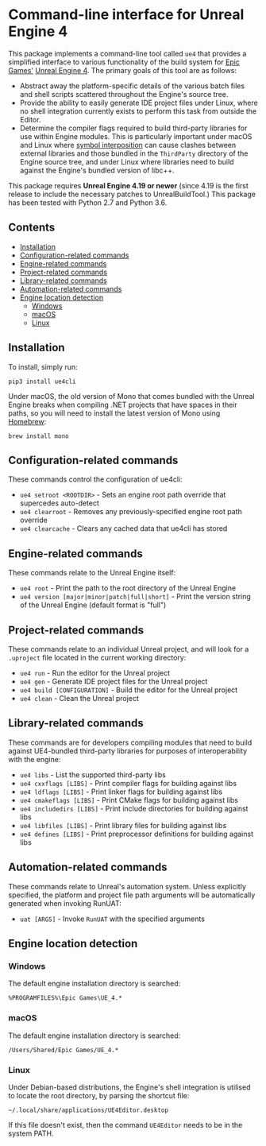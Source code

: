 Command-line interface for Unreal Engine 4
==========================================

This package implements a command-line tool called `ue4` that provides a simplified interface to various functionality of the build system for [Epic Games'](https://www.epicgames.com/) [Unreal Engine 4](https://www.unrealengine.com/). The primary goals of this tool are as follows:

- Abstract away the platform-specific details of the various batch files and shell scripts scattered throughout the Engine's source tree.
- Provide the ability to easily generate IDE project files under Linux, where no shell integration currently exists to perform this task from outside the Editor.
- Determine the compiler flags required to build third-party libraries for use within Engine modules. This is particularly important under macOS and Linux where [symbol interposition](https://developer.apple.com/library/content/documentation/DeveloperTools/Conceptual/DynamicLibraries/100-Articles/DynamicLibraryUsageGuidelines.html#//apple_ref/doc/uid/TP40001928-SW9) can cause clashes between external libraries and those bundled in the `ThirdParty` directory of the Engine source tree, and under Linux where libraries need to build against the Engine's bundled version of libc++.

This package requires **Unreal Engine 4.19 or newer** (since 4.19 is the first release to include the necessary patches to UnrealBuildTool.) This package has been tested with Python 2.7 and Python 3.6.


Contents
--------

- [Installation](#installation)
- [Configuration-related commands](#configuration-related-commands)
- [Engine-related commands](#engine-related-commands)
- [Project-related commands](#project-related-commands)
- [Library-related commands](#library-related-commands)
- [Automation-related commands](#automation-related-commands)
- [Engine location detection](#engine-location-detection)
	- [Windows](#windows)
	- [macOS](#macos)
	- [Linux](#linux)


Installation
------------

To install, simply run:

```
pip3 install ue4cli
```

Under macOS, the old version of Mono that comes bundled with the Unreal Engine breaks when compiling .NET projects that have spaces in their paths, so you will need to install the latest version of Mono using [Homebrew](https://brew.sh/):

```
brew install mono
```


Configuration-related commands
------------------------------

These commands control the configuration of ue4cli:

- `ue4 setroot <ROOTDIR>` - Sets an engine root path override that supercedes auto-detect
- `ue4 clearroot` - Removes any previously-specified engine root path override
- `ue4 clearcache` - Clears any cached data that ue4cli has stored


Engine-related commands
-----------------------

These commands relate to the Unreal Engine itself:

- `ue4 root` - Print the path to the root directory of the Unreal Engine
- `ue4 version [major|minor|patch|full|short]` - Print the version string of the Unreal Engine (default format is "full")


Project-related commands
------------------------

These commands relate to an individual Unreal project, and will look for a `.uproject` file located in the current working directory:

- `ue4 run` - Run the editor for the Unreal project
- `ue4 gen` - Generate IDE project files for the Unreal project
- `ue4 build [CONFIGURATION]` - Build the editor for the Unreal project
- `ue4 clean` - Clean the Unreal project


Library-related commands
------------------------

These commands are for developers compiling modules that need to build against UE4-bundled third-party libraries for purposes of interoperability with the engine:

- `ue4 libs` - List the supported third-party libs
- `ue4 cxxflags [LIBS]` - Print compiler flags for building against libs
- `ue4 ldflags [LIBS]` - Print linker flags for building against libs
- `ue4 cmakeflags [LIBS]` - Print CMake flags for building against libs
- `ue4 includedirs [LIBS]` - Print include directories for building against libs
- `ue4 libfiles [LIBS]` - Print library files for building against libs
- `ue4 defines [LIBS]` - Print preprocessor definitions for building against libs


Automation-related commands
---------------------------

These commands relate to Unreal's automation system. Unless explicitly specified, the platform and project file path arguments will be automatically generated when invoking RunUAT:

- `uat [ARGS]` - Invoke `RunUAT` with the specified arguments


Engine location detection
-------------------------

### Windows

The default engine installation directory is searched:

```
%PROGRAMFILES%\Epic Games\UE_4.*
```

### macOS

The default engine installation directory is searched:

```
/Users/Shared/Epic Games/UE_4.*
```

### Linux

Under Debian-based distributions, the Engine's shell integration is utilised to locate the root directory, by parsing the shortcut file:

```
~/.local/share/applications/UE4Editor.desktop
```

If this file doesn't exist, then the command `UE4Editor` needs to be in the system PATH.
